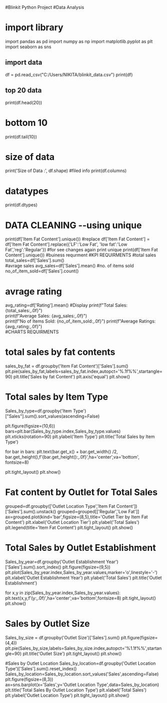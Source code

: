 #Blinkit Python Project 
#Data Analysis 

# import library
import pandas as pd
import numpy as np
import matplotlib.pyplot as plt
import seaborn as sns
## import data
df = pd.read_csv("C:/Users/NIKITA/blinkit_data.csv")
print(df)
## top 20 data
print(df.head(20))
# bottom 10
print(df.tail(10))
# size of data
print('Size of Data :', df.shape)
#filed info
print(df.columns)
# datatypes
print(df.dtypes)
# DATA CLEANING   --using unique
print(df['Item Fat Content'].unique())
#replace
df['Item Fat Content'] = df['Item Fat Content'].replace({'LF':'Low Fat', 'low fat':'Low Fat','reg':'Regular'})
#for see changes again print unique
print(df['Item Fat Content'].unique())
#buiness requrment
#KPI REQUIRMENTS
#total sales
total_sales=df['Sales'].sum()     
#avrage sales
avg_sales=df['Sales'].mean()
#no. of items sold
no_of_item_sold=df['Sales'].count()
# avrage rating
avg_rating=df['Rating'].mean()
#Display
print(f"Total Sales: {total_sales:,.0f}")  
print(f"Average Sales: {avg_sales:,.0f}")    
print(f"No of Items Sold: {no_of_item_sold:,.0f}")
print(f"Average Ratings: {avg_rating:,.0f}")   
#CHARTS REQUIRMENTS
# total sales by fat contents
sales_by_fat = df.groupby('Item Fat Content')['Sales'].sum()
plt.pie(sales_by_fat,labels=sales_by_fat.index,autopct='%.1f%%',startangle=90)
plt.title('Sales by fat Content')
plt.axis('equal')
plt.show()

# Total sales by Item Type
Sales_by_type=df.groupby('Item Type')["Sales"].sum().sort_values(ascending=False)

plt.figure(figsize=(10,6))
bars=plt.bar(Sales_by_type.index,Sales_by_type.values)
plt.xticks(rotation=90)
plt.ylabel('Item Type')
plt.title('Total Sales by Item Type')

for bar in bars:
    plt.text(bar.get_x() + bar.get_width() /2, bar.get_height(),f'{bar.get_height():,.0f}',ha='center',va='bottom', fontsize=8)

plt.tight_layout()
plt.show()

# Fat content by Outlet for Total Sales
grouped=df.groupby(['Outlet Location Type','Item Fat Content'])['Sales'].sum().unstack()
grouped=grouped[['Regular','Low Fat']]
ax=grouped.plot(kind='bar',figsize=(8,5),title='Outlet Tier by Item Fat Content')
plt.xlabel('Outlet Location Tier')
plt.ylabel('Total Sales')
plt.legend(title='Item Fat Content')
plt.tight_layout()
plt.show()

# Total Sales by Outlet Establishment
Sales_by_year=df.groupby('Outlet Establishment Year')['Sales'].sum().sort_index()
plt.figure(figsize=(9,5))
plt.plot(Sales_by_year.index,Sales_by_year.values,marker='o',linestyle='-')
plt.xlabel('Outlet Establishment Year')
plt.ylabel('Total Sales')
plt.title('Outlet Establishment')

for x,y in zip(Sales_by_year.index,Sales_by_year.values):
    plt.text(x,y,f'(y:,.0f)',ha='center',va='bottom',fontsize=8)
plt.tight_layout()
plt.show()

# Sales by Outlet Size
Sales_by_size = df.groupby('Outlet Size')['Sales'].sum()
plt.figure(figsize=(4,4))
plt.pie(Sales_by_size,labels=Sales_by_size.index,autopct='%1.1f%%',startangle=90)
plt.title('Outlet Size')
plt.tight_layout()
plt.show()

#Sales by Outlet Location
Sales_by_location=df.groupby('Outlet Location Type')['Sales'].sum().reset_index()
Sales_by_location=Sales_by_location.sort_values('Sales',ascending=False)
plt.figure(figsize=(8,3))          
ax=sns.barplot(x='Sales',y='Outlet Location Type',data=Sales_by_location)
plt.title('Total Sales By Outlet Location Type')
plt.xlabel('Total Sales')
plt.ylabel('Outlet Location Type')
plt.tight_layout()
plt.show()


